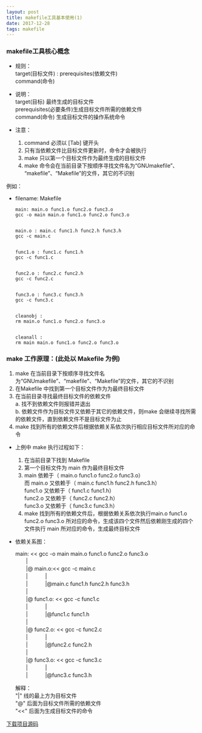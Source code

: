 ```yaml
---
layout: post
title: makefile工具基本使用(1)
date: 2017-12-28
tags: makefile
---
```

### makefile工具核心概念
* 规则：   
    target(目标文件) : prerequisites(依赖文件)    
    command(命令)
    
* 说明：        
    target(目标) 最终生成的目标文件    
    prerequisites(必要条件)生成目标文件所需的依赖文件    
    command(命令) 生成目标文件的操作系统命令    

* 注意：    
    1. command 必须以 [Tab] 键开头   
    2. 只有当依赖文件比目标文件更新时，命令才会被执行    
    3. make 只以第一个目标文件作为最终生成的目标文件   
    4. make 命令会在当前目录下按顺序寻找文件名为“GNUmakefile”、
        “makefile”、“Makefile”的文件，其它的不识别     

例如：     
- filename: Makefile
    ```
    main: main.o func1.o func2.o func3.o
    gcc -o main main.o func1.o func2.o func3.o


    main.o : main.c func1.h func2.h func3.h
    gcc -c main.c


    func1.o : func1.c func1.h
    gcc -c func1.c


    func2.o : func2.c func2.h
    gcc -c func2.c


    func3.o : func3.c func3.h
    gcc -c func3.c


    cleanobj :
    rm main.o func1.o func2.o func3.o


    cleanall :
    rm main main.o func1.o func2.o func3.o

    ```



### make 工作原理：(此处以 Makefile 为例)     
1. make 在当前目录下按顺序寻找文件名为“GNUmakefile”、“makefile”、“Makefile”的文件，其它的不识别     
2. 在Makefile 中找到第一个目标文件作为为最终目标文件    
3. 在当前目录寻找最终目标文件的依赖文件    
    a. 找不到依赖文件则报错并退出     
    b. 依赖文件作为目标文件又依赖于其它的依赖文件，则make 会继续寻找所需的依赖文件，直到依赖文件不是目标文件为止    
4. make 找到所有的依赖文件后根据依赖关系依次执行相应目标文件所对应的命令     
   
    
* 上例中 make 执行过程如下：    
    1. 在当前目录下找到 Makefile    
    2. 第一个目标文件为 main 作为最终目标文件    
    3. main 依赖于（ main.o func1.o func2.o func3.o）    
        而 main.o  又依赖于（ main.c func1.h func2.h func3.h）    
        func1.o 又依赖于（ func1.c func1.h）    
        func2.o 又依赖于（ func2.c func2.h）    
        func3.o 又依赖于（ func3.c func3.h）    
    4. make 找到所有的依赖文件后，根据依赖关系依次执行main.o func1.o func2.o func3.o 所对应的命令，生成该四个文件然后依赖刚生成的四个文件执行 main 所对应的命令，生成最终目标文件   
    
     
* 依赖关系图：     

    main: << gcc -o main main.o func1.o func2.o func3.o   
    　　|   
    　　|@ main.o:<< gcc -c main.c   
    　　| 　　　|   
    　　| 　　　|@main.c func1.h func2.h func3.h   
    　　|   
    　　|@ func1.o: << gcc -c func1.c   
    　　| 　　　|   
    　　| 　　　|@func1.c func1.h   
    　　|   
    　　|@ func2.o: << gcc -c func2.c   
    　　| 　　　|   
    　　| 　　　|@func2.c func2.h  
    　　|   
    　　|@ func3.o: << gcc -c func3.c   
    　　| 　　　|   
    　　| 　　　|@func3.c func3.h  

    解释：    
        "|"  线的最上方为目标文件     
        "@" 后面为目标文件所需的依赖文件   
        "<<" 后面为生成目标文件的命令     

[下载项目源码](http://download.csdn.net/detail/w__l__/9879855)


